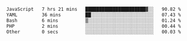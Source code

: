 
<!--START_SECTION:waka-->

```txt
JavaScript   7 hrs 21 mins   ██████████████████████▓░░   90.82 %
YAML         36 mins         ██░░░░░░░░░░░░░░░░░░░░░░░   07.43 %
Bash         6 mins          ▒░░░░░░░░░░░░░░░░░░░░░░░░   01.24 %
PHP          2 mins          ░░░░░░░░░░░░░░░░░░░░░░░░░   00.44 %
Other        0 secs          ░░░░░░░░░░░░░░░░░░░░░░░░░   00.03 %
```

<!--END_SECTION:waka-->
